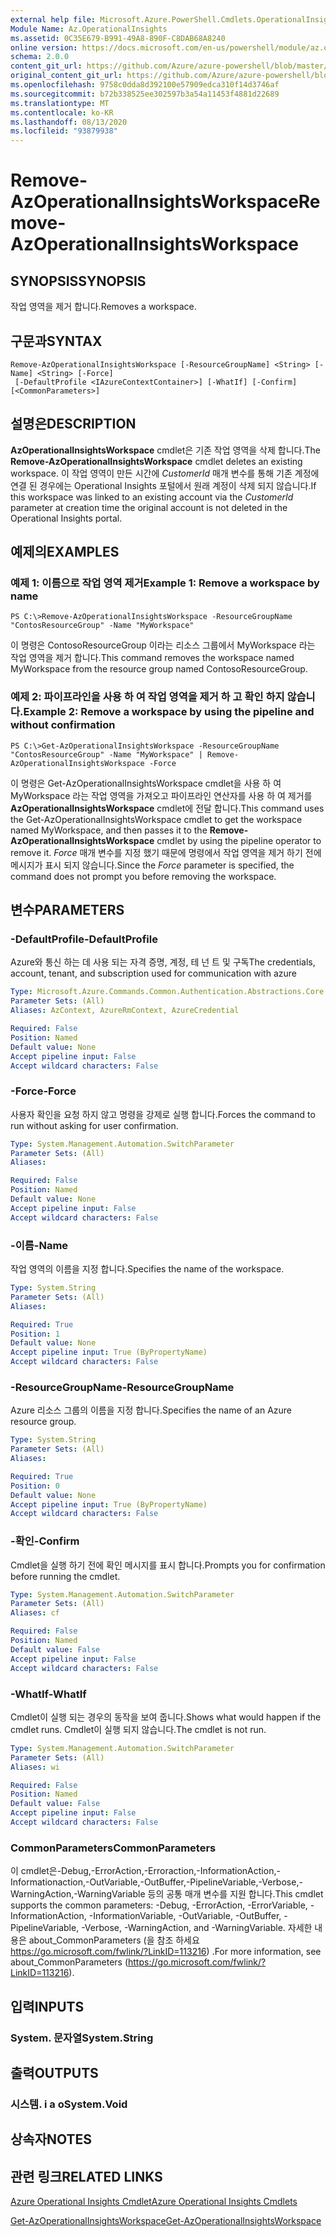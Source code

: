 ```yaml
---
external help file: Microsoft.Azure.PowerShell.Cmdlets.OperationalInsights.dll-Help.xml
Module Name: Az.OperationalInsights
ms.assetid: 0C35E679-B991-49A8-890F-C8DAB68A8240
online version: https://docs.microsoft.com/en-us/powershell/module/az.operationalinsights/remove-azoperationalinsightsworkspace
schema: 2.0.0
content_git_url: https://github.com/Azure/azure-powershell/blob/master/src/OperationalInsights/OperationalInsights/help/Remove-AzOperationalInsightsWorkspace.md
original_content_git_url: https://github.com/Azure/azure-powershell/blob/master/src/OperationalInsights/OperationalInsights/help/Remove-AzOperationalInsightsWorkspace.md
ms.openlocfilehash: 9758c0dda8d392100e57909edca310f14d3746af
ms.sourcegitcommit: b72b338525ee302597b3a54a11453f4881d22689
ms.translationtype: MT
ms.contentlocale: ko-KR
ms.lasthandoff: 08/13/2020
ms.locfileid: "93879938"
---
```

# <span data-ttu-id="abf47-101">Remove-AzOperationalInsightsWorkspace</span><span class="sxs-lookup"><span data-stu-id="abf47-101">Remove-AzOperationalInsightsWorkspace</span></span>

## <span data-ttu-id="abf47-102">SYNOPSIS</span><span class="sxs-lookup"><span data-stu-id="abf47-102">SYNOPSIS</span></span>
<span data-ttu-id="abf47-103">작업 영역을 제거 합니다.</span><span class="sxs-lookup"><span data-stu-id="abf47-103">Removes a workspace.</span></span>

## <span data-ttu-id="abf47-104">구문과</span><span class="sxs-lookup"><span data-stu-id="abf47-104">SYNTAX</span></span>

```
Remove-AzOperationalInsightsWorkspace [-ResourceGroupName] <String> [-Name] <String> [-Force]
 [-DefaultProfile <IAzureContextContainer>] [-WhatIf] [-Confirm] [<CommonParameters>]
```

## <span data-ttu-id="abf47-105">설명은</span><span class="sxs-lookup"><span data-stu-id="abf47-105">DESCRIPTION</span></span>
<span data-ttu-id="abf47-106">**AzOperationalInsightsWorkspace** cmdlet은 기존 작업 영역을 삭제 합니다.</span><span class="sxs-lookup"><span data-stu-id="abf47-106">The **Remove-AzOperationalInsightsWorkspace** cmdlet deletes an existing workspace.</span></span>
<span data-ttu-id="abf47-107">이 작업 영역이 만든 시간에 *CustomerId* 매개 변수를 통해 기존 계정에 연결 된 경우에는 Operational Insights 포털에서 원래 계정이 삭제 되지 않습니다.</span><span class="sxs-lookup"><span data-stu-id="abf47-107">If this workspace was linked to an existing account via the *CustomerId* parameter at creation time the original account is not deleted in the Operational Insights portal.</span></span>

## <span data-ttu-id="abf47-108">예제의</span><span class="sxs-lookup"><span data-stu-id="abf47-108">EXAMPLES</span></span>

### <span data-ttu-id="abf47-109">예제 1: 이름으로 작업 영역 제거</span><span class="sxs-lookup"><span data-stu-id="abf47-109">Example 1: Remove a workspace by name</span></span>
```
PS C:\>Remove-AzOperationalInsightsWorkspace -ResourceGroupName "ContosResourceGroup" -Name "MyWorkspace"
```

<span data-ttu-id="abf47-110">이 명령은 ContosoResourceGroup 이라는 리소스 그룹에서 MyWorkspace 라는 작업 영역을 제거 합니다.</span><span class="sxs-lookup"><span data-stu-id="abf47-110">This command removes the workspace named MyWorkspace from the resource group named ContosoResourceGroup.</span></span>

### <span data-ttu-id="abf47-111">예제 2: 파이프라인을 사용 하 여 작업 영역을 제거 하 고 확인 하지 않습니다.</span><span class="sxs-lookup"><span data-stu-id="abf47-111">Example 2: Remove a workspace by using the pipeline and without confirmation</span></span>
```
PS C:\>Get-AzOperationalInsightsWorkspace -ResourceGroupName "ContosResourceGroup" -Name "MyWorkspace" | Remove-AzOperationalInsightsWorkspace -Force
```

<span data-ttu-id="abf47-112">이 명령은 Get-AzOperationalInsightsWorkspace cmdlet을 사용 하 여 MyWorkspace 라는 작업 영역을 가져오고 파이프라인 연산자를 사용 하 여 제거를 **AzOperationalInsightsWorkspace** cmdlet에 전달 합니다.</span><span class="sxs-lookup"><span data-stu-id="abf47-112">This command uses the Get-AzOperationalInsightsWorkspace cmdlet to get the workspace named MyWorkspace, and then passes it to the **Remove-AzOperationalInsightsWorkspace** cmdlet by using the pipeline operator to remove it.</span></span>
<span data-ttu-id="abf47-113">*Force* 매개 변수를 지정 했기 때문에 명령에서 작업 영역을 제거 하기 전에 메시지가 표시 되지 않습니다.</span><span class="sxs-lookup"><span data-stu-id="abf47-113">Since the *Force* parameter is specified, the command does not prompt you before removing the workspace.</span></span>

## <span data-ttu-id="abf47-114">변수</span><span class="sxs-lookup"><span data-stu-id="abf47-114">PARAMETERS</span></span>

### <span data-ttu-id="abf47-115">-DefaultProfile</span><span class="sxs-lookup"><span data-stu-id="abf47-115">-DefaultProfile</span></span>
<span data-ttu-id="abf47-116">Azure와 통신 하는 데 사용 되는 자격 증명, 계정, 테 넌 트 및 구독</span><span class="sxs-lookup"><span data-stu-id="abf47-116">The credentials, account, tenant, and subscription used for communication with azure</span></span>

```yaml
Type: Microsoft.Azure.Commands.Common.Authentication.Abstractions.Core.IAzureContextContainer
Parameter Sets: (All)
Aliases: AzContext, AzureRmContext, AzureCredential

Required: False
Position: Named
Default value: None
Accept pipeline input: False
Accept wildcard characters: False
```

### <span data-ttu-id="abf47-117">-Force</span><span class="sxs-lookup"><span data-stu-id="abf47-117">-Force</span></span>
<span data-ttu-id="abf47-118">사용자 확인을 요청 하지 않고 명령을 강제로 실행 합니다.</span><span class="sxs-lookup"><span data-stu-id="abf47-118">Forces the command to run without asking for user confirmation.</span></span>

```yaml
Type: System.Management.Automation.SwitchParameter
Parameter Sets: (All)
Aliases:

Required: False
Position: Named
Default value: None
Accept pipeline input: False
Accept wildcard characters: False
```

### <span data-ttu-id="abf47-119">-이름</span><span class="sxs-lookup"><span data-stu-id="abf47-119">-Name</span></span>
<span data-ttu-id="abf47-120">작업 영역의 이름을 지정 합니다.</span><span class="sxs-lookup"><span data-stu-id="abf47-120">Specifies the name of the workspace.</span></span>

```yaml
Type: System.String
Parameter Sets: (All)
Aliases:

Required: True
Position: 1
Default value: None
Accept pipeline input: True (ByPropertyName)
Accept wildcard characters: False
```

### <span data-ttu-id="abf47-121">-ResourceGroupName</span><span class="sxs-lookup"><span data-stu-id="abf47-121">-ResourceGroupName</span></span>
<span data-ttu-id="abf47-122">Azure 리소스 그룹의 이름을 지정 합니다.</span><span class="sxs-lookup"><span data-stu-id="abf47-122">Specifies the name of an Azure resource group.</span></span>

```yaml
Type: System.String
Parameter Sets: (All)
Aliases:

Required: True
Position: 0
Default value: None
Accept pipeline input: True (ByPropertyName)
Accept wildcard characters: False
```

### <span data-ttu-id="abf47-123">-확인</span><span class="sxs-lookup"><span data-stu-id="abf47-123">-Confirm</span></span>
<span data-ttu-id="abf47-124">Cmdlet을 실행 하기 전에 확인 메시지를 표시 합니다.</span><span class="sxs-lookup"><span data-stu-id="abf47-124">Prompts you for confirmation before running the cmdlet.</span></span>

```yaml
Type: System.Management.Automation.SwitchParameter
Parameter Sets: (All)
Aliases: cf

Required: False
Position: Named
Default value: False
Accept pipeline input: False
Accept wildcard characters: False
```

### <span data-ttu-id="abf47-125">-WhatIf</span><span class="sxs-lookup"><span data-stu-id="abf47-125">-WhatIf</span></span>
<span data-ttu-id="abf47-126">Cmdlet이 실행 되는 경우의 동작을 보여 줍니다.</span><span class="sxs-lookup"><span data-stu-id="abf47-126">Shows what would happen if the cmdlet runs.</span></span>
<span data-ttu-id="abf47-127">Cmdlet이 실행 되지 않습니다.</span><span class="sxs-lookup"><span data-stu-id="abf47-127">The cmdlet is not run.</span></span>

```yaml
Type: System.Management.Automation.SwitchParameter
Parameter Sets: (All)
Aliases: wi

Required: False
Position: Named
Default value: False
Accept pipeline input: False
Accept wildcard characters: False
```

### <span data-ttu-id="abf47-128">CommonParameters</span><span class="sxs-lookup"><span data-stu-id="abf47-128">CommonParameters</span></span>
<span data-ttu-id="abf47-129">이 cmdlet은-Debug,-ErrorAction,-Erroraction,-InformationAction,-Informationaction,-OutVariable,-OutBuffer,-PipelineVariable,-Verbose,-WarningAction,-WarningVariable 등의 공통 매개 변수를 지원 합니다.</span><span class="sxs-lookup"><span data-stu-id="abf47-129">This cmdlet supports the common parameters: -Debug, -ErrorAction, -ErrorVariable, -InformationAction, -InformationVariable, -OutVariable, -OutBuffer, -PipelineVariable, -Verbose, -WarningAction, and -WarningVariable.</span></span> <span data-ttu-id="abf47-130">자세한 내용은 about_CommonParameters (을 참조 하세요 https://go.microsoft.com/fwlink/?LinkID=113216) .</span><span class="sxs-lookup"><span data-stu-id="abf47-130">For more information, see about_CommonParameters (https://go.microsoft.com/fwlink/?LinkID=113216).</span></span>

## <span data-ttu-id="abf47-131">입력</span><span class="sxs-lookup"><span data-stu-id="abf47-131">INPUTS</span></span>

### <span data-ttu-id="abf47-132">System. 문자열</span><span class="sxs-lookup"><span data-stu-id="abf47-132">System.String</span></span>

## <span data-ttu-id="abf47-133">출력</span><span class="sxs-lookup"><span data-stu-id="abf47-133">OUTPUTS</span></span>

### <span data-ttu-id="abf47-134">시스템. i a o</span><span class="sxs-lookup"><span data-stu-id="abf47-134">System.Void</span></span>

## <span data-ttu-id="abf47-135">상속자</span><span class="sxs-lookup"><span data-stu-id="abf47-135">NOTES</span></span>

## <span data-ttu-id="abf47-136">관련 링크</span><span class="sxs-lookup"><span data-stu-id="abf47-136">RELATED LINKS</span></span>

[<span data-ttu-id="abf47-137">Azure Operational Insights Cmdlet</span><span class="sxs-lookup"><span data-stu-id="abf47-137">Azure Operational Insights Cmdlets</span></span>](/powershell/module/az.operationalinsights)

[<span data-ttu-id="abf47-138">Get-AzOperationalInsightsWorkspace</span><span class="sxs-lookup"><span data-stu-id="abf47-138">Get-AzOperationalInsightsWorkspace</span></span>](./Get-AzOperationalInsightsWorkspace.md)


